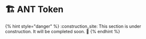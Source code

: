 # 🏗 ANT Token

{% hint style="danger" %}
:construction\_site: This section is under construction. It will be completed soon. :construction:
{% endhint %}
